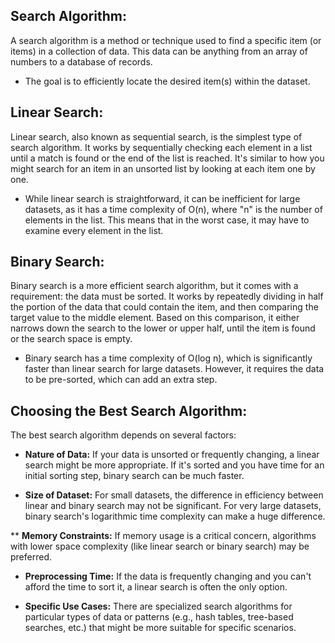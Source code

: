 
## Search Algorithm:

A search algorithm is a method or technique used to find a specific item (or items) in a collection of data. This data can be anything from an array of numbers to a database of records.
- The goal is to efficiently locate the desired item(s) within the dataset.

## Linear Search:

Linear search, also known as sequential search, is the simplest type of search algorithm. It works by sequentially checking each element in a list until a match is found or the end of the list is reached. It's similar to how you might search for an item in an unsorted list by looking at each item one by one.

- While linear search is straightforward, it can be inefficient for large datasets, as it has a time complexity of O(n), where "n" is the number of elements in the list. This means that in the worst case, it may have to examine every element in the list.

## Binary Search:

Binary search is a more efficient search algorithm, but it comes with a requirement: the data must be sorted. It works by repeatedly dividing in half the portion of the data that could contain the item, and then comparing the target value to the middle element. Based on this comparison, it either narrows down the search to the lower or upper half, until the item is found or the search space is empty.

- Binary search has a time complexity of O(log n), which is significantly faster than linear search for large datasets. However, it requires the data to be pre-sorted, which can add an extra step.

## Choosing the Best Search Algorithm:

The best search algorithm depends on several factors:

* **Nature of Data:** If your data is unsorted or frequently changing, a linear search might be more appropriate. If it's sorted and you have time for an initial sorting step, binary search can be much faster.

* **Size of Dataset:** For small datasets, the difference in efficiency between linear and binary search may not be significant. For very large datasets, binary search's logarithmic time complexity can make a huge difference.

** **Memory Constraints:** If memory usage is a critical concern, algorithms with lower space complexity (like linear search or binary search) may be preferred.

* **Preprocessing Time:** If the data is frequently changing and you can't afford the time to sort it, a linear search is often the only option.

* **Specific Use Cases:** There are specialized search algorithms for particular types of data or patterns (e.g., hash tables, tree-based searches, etc.) that might be more suitable for specific scenarios.

